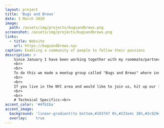 ```yaml
---
layout: project
title: 'Bugs and Brews'
date: 3 March 2020
image:  
  path: /assets/img/projects/bugsandbrews.png
screenshot: /assets/img/projects/bugsandbrews.png
links:
  - title: Website
    url: https://bugsandbrews.nyc
caption: Enabling a community of people to follow their passions
description: >
    Since January I have been working together with my roommate/partner in crime [Niko Lazaris](http://niko.pizza/) to help enable developers/activists across NYC to create their passion projects. 
    <br>
    <br>
    To do this we made a meetup group called "Bugs and Brews" where individuals can meetup once a week for 3-4 hours and work on their passion projects. And at the end of the 3-4 hour session individuals show off what they have accomplished this week and set goals for themselves for the next week.
    <br>
    <br>
    If you live in the NYC area and would like to join us, hit up our [onboarding website](https://bugsandbrews.nyc) for more details! 
    <br>
    <br>
    # Technical Specifics:<br>
accent_color: '#4fb1ba'
accent_image:
  background: 'linear-gradient(to bottom,#193747 0%,#233e4c 30%,#3c929e 50%,#d5d5d4 70%,#cdccc8 100%)'
  overlay:    true
---
```

